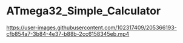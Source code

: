 # ATmega32_Simple_Calculator 

https://user-images.githubusercontent.com/102317409/205366193-cfb854a7-3b84-4e37-b88b-2cc6158345eb.mp4
